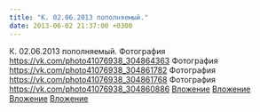 ```yaml
---
title: "К. 02.06.2013 пополняемый."
date: 2013-06-02 21:37:00 +0300
---
```


К. 02.06.2013 пополняемый.
Фотография
<a class="vk-attach" href="https://vk.com/photo41076938_304864363">https://vk.com/photo41076938_304864363</a>
Фотография
<a class="vk-attach" href="https://vk.com/photo41076938_304861782">https://vk.com/photo41076938_304861782</a>
Фотография
<a class="vk-attach" href="https://vk.com/photo41076938_304861768">https://vk.com/photo41076938_304861768</a>
Фотография
<a class="vk-attach" href="https://vk.com/photo41076938_304860886">https://vk.com/photo41076938_304860886</a>
<a class="vk-attach" href="https://vk.com/photo41076938_304864363">Вложение</a>
<a class="vk-attach" href="https://vk.com/photo41076938_304861782">Вложение</a>
<a class="vk-attach" href="https://vk.com/photo41076938_304861768">Вложение</a>
<a class="vk-attach" href="https://vk.com/photo41076938_304860886">Вложение</a>
